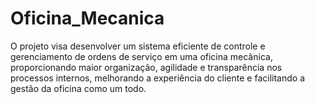 # Oficina_Mecanica
O projeto visa desenvolver um sistema eficiente de controle e gerenciamento de ordens de serviço em uma oficina mecânica, proporcionando maior organização, agilidade e transparência nos processos internos, melhorando a experiência do cliente e facilitando a gestão da oficina como um todo.
